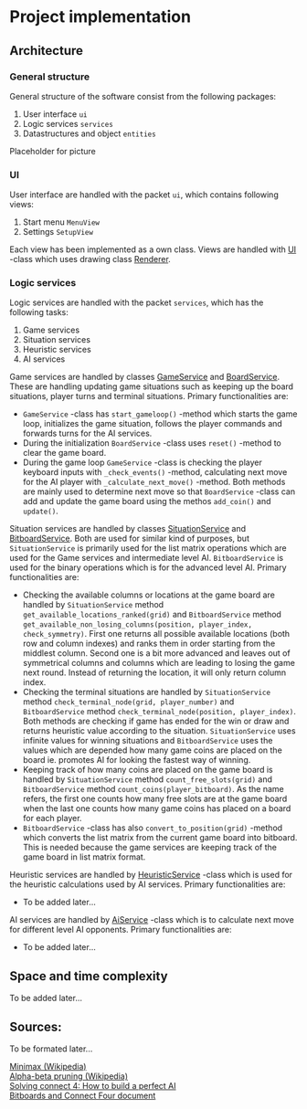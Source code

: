 # Project implementation

## Architecture

### General structure

General structure of the software consist from the following packages:

1. User interface `ui`
2. Logic services `services`
4. Datastructures and object `entities`

Placeholder for picture

### UI

User interface are handled with the packet `ui`, which contains following views:

1. Start menu `MenuView`
2. Settings `SetupView`

Each view has been implemented as a own class. Views are handled with [UI](https://github.com/TopiasHarjunpaa/C4AI/blob/main/src/ui/ui.py) -class which uses drawing class [Renderer](https://github.com/TopiasHarjunpaa/C4AI/blob/main/src/ui/renderer.py).

### Logic services


Logic services are handled with the packet `services`, which has the following tasks:

1. Game services
2. Situation services
3. Heuristic services
4. AI services

Game services are handled by classes [GameService](https://github.com/TopiasHarjunpaa/C4AI/blob/main/src/services/game_service.py) and [BoardService](https://github.com/TopiasHarjunpaa/C4AI/blob/main/src/services/board_service.py). These are handling updating game situations such as keeping up the board situations, player turns and terminal situations. Primary functionalities are:

* `GameService` -class has `start_gameloop()` -method which starts the game loop, initializes the game situation, follows the player commands and forwards turns for the AI services.
* During the initialization `BoardService` -class uses `reset()` -method to clear the game board.
* During the game loop `GameService` -class is checking the player keyboard inputs with `_check_events()` -method, calculating next move for the AI player with `_calculate_next_move()` -method. Both methods are mainly used to determine next move so that `BoardService` -class can add and update the game board using the methos `add_coin()` and `update()`.

Situation services are handled by classes [SituationService](https://github.com/TopiasHarjunpaa/C4AI/blob/main/src/services/situation_service.py) and [BitboardService](https://github.com/TopiasHarjunpaa/C4AI/blob/main/src/services/bitboard_service.py). Both are used for similar kind of purposes, but `SituationService` is primarily used for the list matrix operations which are used for the Game services and intermediate level AI. `BitboardService` is used for the binary operations which is for the advanced level AI. Primary functionalities are:

* Checking the available columns or locations at the game board are handled by `SituationService` method `get_available_locations_ranked(grid)` and `BitboardService` method `get_available_non_losing_columns(position, player_index, check_symmetry)`. First one returns all possible available locations (both row and column indexes) and ranks them in order starting from the middlest column. Second one is a bit more advanced and leaves out of symmetrical columns and columns which are leading to losing the game next round. Instead of returning the location, it will only return column index.
* Checking the terminal situations are handled by `SituationService` method `check_terminal_node(grid, player_number)` and `BitboardService` method `check_terminal_node(position, player_index)`. Both methods are checking if game has ended for the win or draw and returns heuristic value according to the situation. `SituationService` uses infinite values for winning situations and `BitboardService` uses the values which are depended how many game coins are placed on the board ie. promotes AI for looking the fastest way of winning.
* Keeping track of how many coins are placed on the game board is handled by `SituationService` method `count_free_slots(grid)` and `BitboardService` method `count_coins(player_bitboard)`. As the name refers, the first one counts how many free slots are at the game board when the last one counts how many game coins has placed on a board for each player.
* `BitboardService` -class has also `convert_to_position(grid)` -method which converts the list matrix from the current game board into bitboard. This is needed because the game services are keeping track of the game board in list matrix format.

Heuristic services are handled by [HeuristicService](https://github.com/TopiasHarjunpaa/C4AI/blob/main/src/services/heuristic_service.py) -class which is used for the heuristic calculations used by AI services. Primary functionalities are:

* To be added later...

AI services are handled by [AiService](https://github.com/TopiasHarjunpaa/C4AI/blob/main/src/services/ai_service.py) -class which is to calculate next move for different level AI opponents. Primary functionalities are:

* To be added later...

## Space and time complexity

To be added later...

## Sources:

To be formated later...

[Minimax (Wikipedia)](https://en.wikipedia.org/wiki/Minimax)  
[Alpha-beta pruning (Wikipedia)](https://en.wikipedia.org/wiki/Alpha_beta_pruning)  
[Solving connect 4: How to build a perfect AI](http://blog.gamesolver.org/)  
[Bitboards and Connect Four document](https://github.com/denkspuren/BitboardC4/blob/master/BitboardDesign.md)
